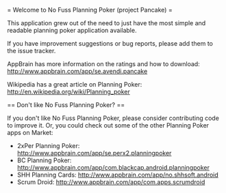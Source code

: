 = Welcome to No Fuss Planning Poker (project Pancake) =

This application grew out of the need to just have the most simple and readable planning poker application available.

If you have improvement suggestions or bug reports, please add them to the issue tracker.

AppBrain has more information on the ratings and how to download: http://www.appbrain.com/app/se.avendi.pancake

Wikipedia has a great article on Planning Poker: http://en.wikipedia.org/wiki/Planning_poker

== Don't like No Fuss Planning Poker? ==

If you don't like No Fuss Planning Poker, please consider contributing code to improve it. Or, you could check out some of the other Planning Poker apps on Market:

* 2xPer Planning Poker: http://www.appbrain.com/app/se.perx2.planningpoker
* BC Planning Poker: http://www.appbrain.com/app/com.blackcap.android.planningpoker
* SHH Planning Cards: http://www.appbrain.com/app/no.shhsoft.android
* Scrum Droid: http://www.appbrain.com/app/com.apps.scrumdroid

